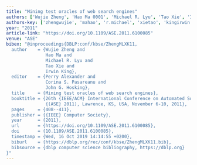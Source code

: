 ```yaml
---
title: "Mining test oracles of web search engines"
authors: ['Wujie Zheng', 'Hao Ma 0001', 'Michael R. Lyu', 'Tao Xie', 'Irwin King']
authors-key: ['zhengwujie', 'mahao', 'r.michael', 'xietao', 'kingirwin']
year: "2011"
article-link: "https://doi.org/10.1109/ASE.2011.6100085"
venue: "ASE"
bibex: "@inproceedings{DBLP:conf/kbse/ZhengMLXK11,
  author    = {Wujie Zheng and
               Hao Ma and
               Michael R. Lyu and
               Tao Xie and
               Irwin King},
  editor    = {Perry Alexander and
               Corina S. Pasareanu and
               John G. Hosking},
  title     = {Mining test oracles of web search engines},
  booktitle = {26th {IEEE/ACM} International Conference on Automated Software Engineering
               {(ASE} 2011), Lawrence, KS, USA, November 6-10, 2011},
  pages     = {408--411},
  publisher = {{IEEE} Computer Society},
  year      = {2011},
  url       = {https://doi.org/10.1109/ASE.2011.6100085},
  doi       = {10.1109/ASE.2011.6100085},
  timestamp = {Wed, 16 Oct 2019 14:14:55 +0200},
  biburl    = {https://dblp.org/rec/conf/kbse/ZhengMLXK11.bib},
  bibsource = {dblp computer science bibliography, https://dblp.org}
}"
---
```

